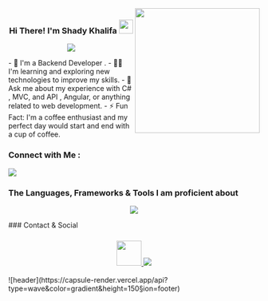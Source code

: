 
<img width="250" align="right" src="https://c.tenor.com/_DOBjnGspYAAAAAM/code-coding.gif">

<h3 align="center">
Hi There! I'm Shady Khalifa
  <img src="https://media.giphy.com/media/hvRJCLFzcasrR4ia7z/giphy.gif" width="28">
</h3>

<!-- Typing SVG by DenverCoder1 - https://github.com/DenverCoder1/readme-typing-svg -->
<p align="center">
  <a href="https://github.com/DenverCoder1/readme-typing-svg"><img src="https://readme-typing-svg.herokuapp.com/?lines=.Net%20-%20web%20developer;Always%20learning%20new%20things&font=Fira%20Code&center=true&width=440&height=45&color=f75c7e&vCenter=true&size=22"></a>
</p> 
- 🏢 I'm a Backend Developer .
- 👨‍💻 I'm learning and exploring new technologies to improve my skills.
- 💬 Ask me about my experience with C# , MVC, and API , Angular, or anything related to web development.
- ⚡ Fun Fact: I'm a coffee enthusiast and my perfect day would start and end with a cup of coffee.


### Connect with Me :

<a href="https://t.me/shady7kh" target="_blank"><img src="https://img.shields.io/badge/-Shady%20Khalifa-0077B5?style=for-the-badge&logo=Telegram&logoColor=white"/></a>

### The Languages, Frameworks & Tools I am proficient about

<p align="center">
<a href="https://skillicons.dev">
    <img src="https://skillicons.dev/icons?&theme=light&i=visualstudio,vscode,dotnet,cs,html,css,bootstrap,github,postgres,mongo,redis,docker,rabbitmq,postman"/>
    
  </a>
</p>
### Contact & Social
<h3 align="center">
 <a href="https://www.linkedin.com/in/shady-khalifa-41b6b6280/">
   <img height=50 src="https://cdn.jsdelivr.net/gh/devicons/devicon/icons/linkedin/linkedin-original.svg"/>
   <a href="https://t.me/shady7kh" target="_blank"><img src="https://img.shields.io/badge/-Shady%20Khalifa-0077B5?style=for-the-badge&logo=Telegram&logoColor=white"/></a>

 </a>
</h3>
![header](https://capsule-render.vercel.app/api?type=wave&color=gradient&height=150&section=footer)

